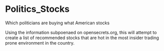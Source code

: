 # Politics_Stocks
Which politicians are buying what American stocks

Using the information subpoenaed on opensecrets.org, this will attempt to create a list of recommended stocks that are hot in the most insider trading prone environment in the country.
